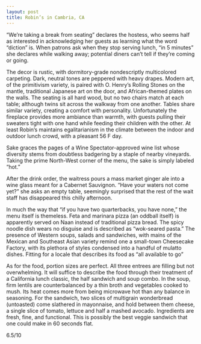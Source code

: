 ```yaml
---
layout: post
title: Robin’s in Cambria, CA
---
```


“We’re taking a break from seating” declares the hostess, who seems half as interested in acknowledging her guests as learning what the word “diction” is. When patrons ask when they stop serving lunch, “in 5 minutes” she declares while walking away; potential diners can’t tell if they’re coming or going.

The decor is rustic, with dormitory-grade nondescriptly multicolored carpeting. Dark, neutral tones are peppered with heavy drapes. Modern art, of the primitivism variety, is paired with O. Henry’s Rolling Stones on the mantle, traditional Japanese art on the door, and African-themed plates on the walls. The seating is all hard wood, but no two chairs match at each table; although twins sit across the walkway from one another. Tables share similar variety, creating a comfort with personality. Unfortunately the fireplace provides more ambiance than warmth, with guests pulling their sweaters tight with one hand while feeding their children with the other. At least Robin’s maintains egalitarianism in the climate between the indoor and outdoor lunch crowd, with a pleasant 56 F day.

Sake graces the pages of a Wine Spectator-approved wine list whose diversity stems from doubtless badgering by a staple of nearby vineyards. Taking the prime North-West corner of the menu, the sake is simply labeled “hot.”

After the drink order, the waitress pours a mass market ginger ale into a wine glass meant for a Cabernet Sauvignon. “Have your waters not come yet?” she asks an empty table, seemingly surprised that the rest of the wait staff has disappeared this chilly afternoon.

In much the way that “if you have two quarterbacks, you have none,” the menu itself is themeless. Feta and marinara pizza (an oddball itself) is apparently served on Naan instead of traditional pizza bread. The spicy noodle dish wears no disguise and is described as “wok-seared pasta.” The presence of Western soups, salads and sandwiches, with mains of the Mexican and Southeast Asian variety remind one a small-town Cheesecake Factory, with its plethora of styles condensed into a handful of mulatto dishes. Fitting for a locale that describes its food as “all available to go”

As for the food, portion sizes are perfect. All three entrees are filling but not overwhelming. It will suffice to describe the food through their treatment of a California lunch classic, the half sandwich and soup combo. In the soup, firm lentils are counterbalanced by a thin broth and vegetables cooked to mush. Its heat comes more from being microwave hot than any balance in seasoning. For the sandwich, two slices of multigrain wonderbread (untoasted) come slathered in mayonnaise, and hold between them cheese, a single slice of tomato, lettuce and half a mashed avocado. Ingredients are fresh, fine, and functional. This is possibly the best veggie sandwich that one could make in 60 seconds flat.

6.5/10
